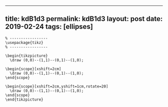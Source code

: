 ---
 title: kdB1d3
 permalink: kdB1d3
 layout: post
 date: 2019-02-24
 tags: [ellipses]
 ---

```latex% Dans le préambule
% -----------------
\usepackage{tikz}
% -----------------

\begin{tikzpicture}
  \draw (0,0)--(1,1)--(0,1)--(1,0);

\begin{scope}[xshift=2cm]
  \draw (0,0)--(1,1)--(0,1)--(1,0);
\end{scope}

\begin{scope}[xshift=2cm,yshift=1cm,rotate=20]
  \draw (0,0)--(1,1)--(0,1)--(1,0);
\end{scope}
\end{tikzpicture}
```